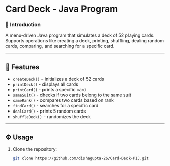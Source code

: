 # Card Deck - Java Program

### 📌 Introduction
A menu-driven Java program that simulates a deck of 52 playing cards. Supports operations like creating a deck, printing, shuffling, dealing random cards, comparing, and searching for a specific card.

---

## 🚀 Features
- `createDeck()` - initializes a deck of 52 cards
- `printDeck()` - displays all cards
- `printCard()` - prints a specific card
- `sameSuit()` - checks if two cards belong to the same suit
- `sameRank()` - compares two cards based on rank
- `findCard()` - searches for a specific card
- `dealCard()` - prints 5 random cards
- `shuffleDeck()` - randomizes the deck

---

## ⚙️ Usage
1. Clone the repository:
   ```sh
   git clone https://github.com/dishagupta-26/Card-Deck-PIJ.git 